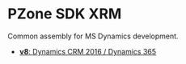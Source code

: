 # PZone SDK XRM
Common assembly for MS Dynamics development.
<ul>
<li><a href="v8/"><b>v8</b>: Dynamics CRM 2016 / Dynamics 365</a></li>
</ul>